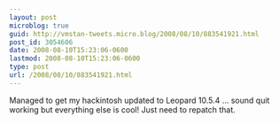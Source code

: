 ```yaml
---
layout: post
microblog: true
guid: http://vmstan-tweets.micro.blog/2008/08/10/883541921.html
post_id: 3054606
date: 2008-08-10T15:23:06-0600
lastmod: 2008-08-10T15:23:06-0600
type: post
url: /2008/08/10/883541921.html
---
```

Managed to get my hackintosh updated to Leopard 10.5.4 ... sound quit working but everything else is cool!  Just need to repatch that.
